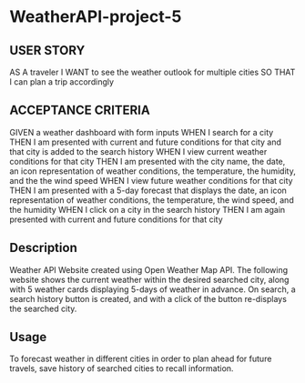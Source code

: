 # WeatherAPI-project-5

## USER STORY
AS A traveler
I WANT to see the weather outlook for multiple cities
SO THAT I can plan a trip accordingly

## ACCEPTANCE CRITERIA 
GIVEN a weather dashboard with form inputs
WHEN I search for a city
THEN I am presented with current and future conditions for that city and that city is added to the search history
WHEN I view current weather conditions for that city
THEN I am presented with the city name, the date, an icon representation of weather conditions, the temperature, the humidity, and the the wind speed
WHEN I view future weather conditions for that city
THEN I am presented with a 5-day forecast that displays the date, an icon representation of weather conditions, the temperature, the wind speed, and the humidity
WHEN I click on a city in the search history
THEN I am again presented with current and future conditions for that city

## Description
Weather API Website created using Open Weather Map API.
The following website shows the current weather within the desired searched city, along with 5 weather cards displaying 5-days of weather in advance.
On search, a search history button is created, and with a click of the button re-displays the searched city.

## Usage
To forecast weather in different cities in order to plan ahead for future travels, save history of searched cities to recall information.